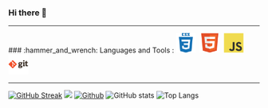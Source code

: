 ### Hi there 👋

<!--
**IwegbuJeddy/IwegbuJeddy** is a ✨ _special_ ✨ repository because its `README.md` (this file) appears on your GitHub profile.


Here are some ideas to get you started:

- 🔭 I’m currently working on ...
- 🌱 I’m currently learning ...
- 👯 I’m looking to collaborate on ...
- 🤔 I’m looking for help with ...
- 💬 Ask me about ...
- 📫 How to reach me: ...
- 😄 Pronouns: ...
- ⚡ Fun fact: ...
-->
<div>
  
  
  
  <hr/>
  ### :hammer_and_wrench: Languages and Tools :
  <img src="https://github.com/devicons/devicon/blob/master/icons/css3/css3-plain-wordmark.svg"  title="CSS3" alt="CSS" width="40" height="40"/>&nbsp;
  <img src="https://github.com/devicons/devicon/blob/master/icons/html5/html5-original.svg" title="HTML5" alt="HTML" width="40" height="40"/>&nbsp;
  <img src="https://github.com/devicons/devicon/blob/master/icons/javascript/javascript-original.svg" title="JavaScript" alt="JavaScript" width="40" height="40"/>&nbsp
  <img src="https://github.com/devicons/devicon/blob/master/icons/git/git-original-wordmark.svg" title="Git" **alt="Git" width="40" height="40"/>
 <hr/>
 
  [![GitHub Streak](http://github-readme-streak-stats.herokuapp.com?user=IwegbuJeddy)](https://git.io/streak-stats)
  ![](https://visitor-badge.laobi.icu/badge?page_id=IwegbuJeddy.IwegbuJeddy)
  [![Github](https://img.shields.io/github/followers/IwegbuJeddy?label=Follow&style=social)](https://github.com/IwegbuJeddy)
  ![GitHub stats](https://github-readme-stats.vercel.app/api?username=IwegbuJeddy&show_icons=true&theme=tokyonight)
  ![Top Langs](https://github-readme-stats.vercel.app/api/top-langs/?username=IwegbuJeddy&theme=tokyonight)
  
  
</div>
